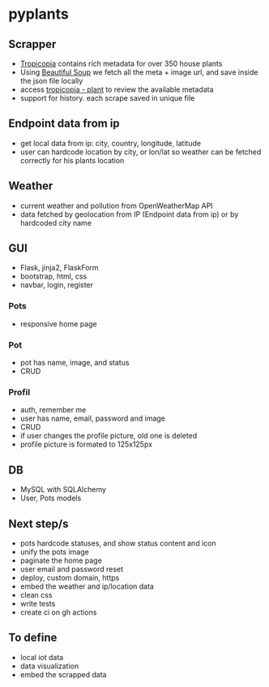 # pyplants

## Scrapper

- [Tropicopia](http://www.tropicopia.com/house-plant/) contains rich metadata for over 350 house plants
- Using [Beautiful Soup](https://www.crummy.com/software/BeautifulSoup/bs4/doc/) we fetch all the meta + image url, and save inside the json file locally
- access [tropicopia - plant](http://www.tropicopia.com/house-plant/detail.np/detail-01.html) to review the available metadata
- support for history. each scrape saved in unique file

## Endpoint data from ip

- get local data from ip: city, country, longitude, latitude
- user can hardcode location by city, or lon/lat so weather can be fetched correctly for his plants location

## Weather

- current weather and pollution from OpenWeatherMap API
- data fetched by geolocation from IP (Endpoint data from ip) or by hardcoded city name

## GUI

- Flask, jinja2, FlaskForm
- bootstrap, html, css
- navbar, login, register

### Pots

- responsive home page

### Pot

- pot has name, image, and status
- CRUD

### Profil

- auth, remember me
- user has name, email, password and image
- CRUD
- if user changes the profile picture, old one is deleted
- profile picture is formated to 125x125px

## DB

- MySQL with SQLAlchemy
- User, Pots models

## Next step/s

- pots hardcode statuses, and show status content and icon
- unify the pots image
- paginate the home page
- user email and password reset
- deploy, custom domain, https
- embed the weather and ip/location data
- clean css
- write tests
- create ci on gh actions

## To define

- local iot data
- data visualization
- embed the scrapped data
